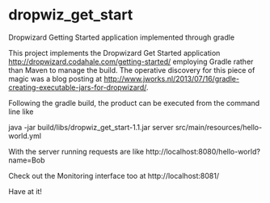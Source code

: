 dropwiz_get_start
=================

Dropwizard Getting Started application implemented through gradle

This project implements the Dropwizard Get Started application http://dropwizard.codahale.com/getting-started/
employing Gradle rather than Maven to manage the build.  The operative discovery for this piece of magic was a 
blog posting at http://www.jworks.nl/2013/07/16/gradle-creating-executable-jars-for-dropwizard/.

Following the gradle build, the product can be executed from the command line like

java -jar build/libs/dropwiz_get_start-1.1.jar server src/main/resources/hello-world.yml

With the server running requests are like http://localhost:8080/hello-world?name=Bob

Check out the Monitoring interface too at http://localhost:8081/

Have at it!
